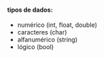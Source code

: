 #### tipos de dados:
- numérico (int, float, double)
- caracteres (char)
- alfanumérico (string)
- lógico (bool)
